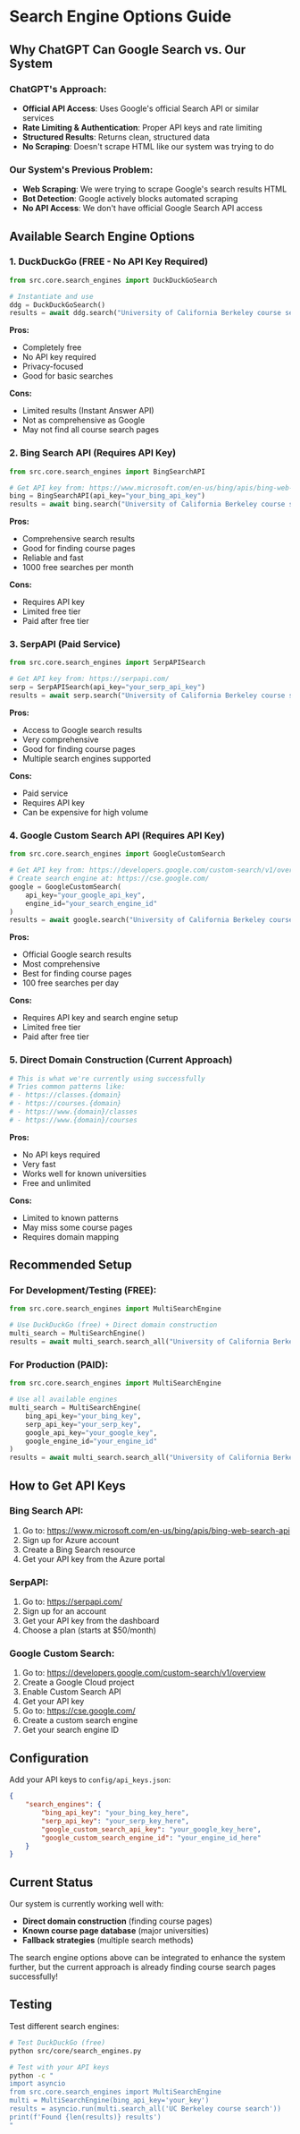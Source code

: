 # Search Engine Options Guide

## Why ChatGPT Can Google Search vs. Our System

### **ChatGPT's Approach:**
- **Official API Access**: Uses Google's official Search API or similar services
- **Rate Limiting & Authentication**: Proper API keys and rate limiting
- **Structured Results**: Returns clean, structured data
- **No Scraping**: Doesn't scrape HTML like our system was trying to do

### **Our System's Previous Problem:**
- **Web Scraping**: We were trying to scrape Google's search results HTML
- **Bot Detection**: Google actively blocks automated scraping
- **No API Access**: We don't have official Google Search API access

## Available Search Engine Options

### **1. DuckDuckGo (FREE - No API Key Required)**
```python
from src.core.search_engines import DuckDuckGoSearch

# Instantiate and use
ddg = DuckDuckGoSearch()
results = await ddg.search("University of California Berkeley course search")
```

**Pros:**
-  Completely free
-  No API key required
-  Privacy-focused
-  Good for basic searches

**Cons:**
-  Limited results (Instant Answer API)
-  Not as comprehensive as Google
-  May not find all course search pages

### **2. Bing Search API (Requires API Key)**
```python
from src.core.search_engines import BingSearchAPI

# Get API key from: https://www.microsoft.com/en-us/bing/apis/bing-web-search-api
bing = BingSearchAPI(api_key="your_bing_api_key")
results = await bing.search("University of California Berkeley course search")
```

**Pros:**
-  Comprehensive search results
-  Good for finding course pages
-  Reliable and fast
-  1000 free searches per month

**Cons:**
-  Requires API key
-  Limited free tier
-  Paid after free tier

### **3. SerpAPI (Paid Service)**
```python
from src.core.search_engines import SerpAPISearch

# Get API key from: https://serpapi.com/
serp = SerpAPISearch(api_key="your_serp_api_key")
results = await serp.search("University of California Berkeley course search")
```

**Pros:**
-  Access to Google search results
-  Very comprehensive
-  Good for finding course pages
-  Multiple search engines supported

**Cons:**
-  Paid service
-  Requires API key
-  Can be expensive for high volume

### **4. Google Custom Search API (Requires API Key)**
```python
from src.core.search_engines import GoogleCustomSearch

# Get API key from: https://developers.google.com/custom-search/v1/overview
# Create search engine at: https://cse.google.com/
google = GoogleCustomSearch(
    api_key="your_google_api_key",
    engine_id="your_search_engine_id"
)
results = await google.search("University of California Berkeley course search")
```

**Pros:**
-  Official Google search results
-  Most comprehensive
-  Best for finding course pages
-  100 free searches per day

**Cons:**
-  Requires API key and search engine setup
-  Limited free tier
-  Paid after free tier

### **5. Direct Domain Construction (Current Approach)**
```python
# This is what we're currently using successfully
# Tries common patterns like:
# - https://classes.{domain}
# - https://courses.{domain}
# - https://www.{domain}/classes
# - https://www.{domain}/courses
```

**Pros:**
-  No API keys required
-  Very fast
-  Works well for known universities
-  Free and unlimited

**Cons:**
-  Limited to known patterns
-  May miss some course pages
-  Requires domain mapping

## Recommended Setup

### **For Development/Testing (FREE):**
```python
from src.core.search_engines import MultiSearchEngine

# Use DuckDuckGo (free) + Direct domain construction
multi_search = MultiSearchEngine()
results = await multi_search.search_all("University of California Berkeley course search")
```

### **For Production (PAID):**
```python
from src.core.search_engines import MultiSearchEngine

# Use all available engines
multi_search = MultiSearchEngine(
    bing_api_key="your_bing_key",
    serp_api_key="your_serp_key",
    google_api_key="your_google_key",
    google_engine_id="your_engine_id"
)
results = await multi_search.search_all("University of California Berkeley course search")
```

## How to Get API Keys

### **Bing Search API:**
1. Go to: https://www.microsoft.com/en-us/bing/apis/bing-web-search-api
2. Sign up for Azure account
3. Create a Bing Search resource
4. Get your API key from the Azure portal

### **SerpAPI:**
1. Go to: https://serpapi.com/
2. Sign up for an account
3. Get your API key from the dashboard
4. Choose a plan (starts at $50/month)

### **Google Custom Search:**
1. Go to: https://developers.google.com/custom-search/v1/overview
2. Create a Google Cloud project
3. Enable Custom Search API
4. Get your API key
5. Go to: https://cse.google.com/
6. Create a custom search engine
7. Get your search engine ID

## Configuration

Add your API keys to `config/api_keys.json`:

```json
{
    "search_engines": {
        "bing_api_key": "your_bing_key_here",
        "serp_api_key": "your_serp_key_here",
        "google_custom_search_api_key": "your_google_key_here",
        "google_custom_search_engine_id": "your_engine_id_here"
    }
}
```

## Current Status

Our system is currently working well with:
-  **Direct domain construction** (finding course pages)
-  **Known course page database** (major universities)
-  **Fallback strategies** (multiple search methods)

The search engine options above can be integrated to enhance the system further, but the current approach is already finding course search pages successfully!

## Testing

Test different search engines:

```bash
# Test DuckDuckGo (free)
python src/core/search_engines.py

# Test with your API keys
python -c "
import asyncio
from src.core.search_engines import MultiSearchEngine
multi = MultiSearchEngine(bing_api_key='your_key')
results = asyncio.run(multi.search_all('UC Berkeley course search'))
print(f'Found {len(results)} results')
"
``` 
